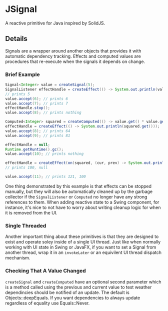# JSignal

A reactive primitive for Java inspired by SolidJS.

## Details

Signals are a wrapper around another objects that provides it with automatic dependency tracking. Effects and computed values are procedures that re-execute when the signals it depends on change.

### Brief Example

```java
Signal<Integer> value = createSignal(5);
SignalListener effectHandle = createEffect(() -> System.out.println(value.get()));
// prints 5
value.accept(6); // prints 6
value.accept(7); // prints 7
effectHandle.stop();
value.accept(8); // prints nothing

Computed<Integer> squared = createComputed(() -> value.get() * value.get());
effectHandle = createEffect(() -> System.out.println(squared.get()));
value.accept(8); // prints 64
value.accept(9); // prints 81

effectHandle = null;
Runtime.getRuntime().gc();
value.accept(10); // prints nothing

effectHandle = createEffect(on(squared, (cur, prev) -> System.out.prinln(cur + ", " + prev)));
// prints 100, null

value.accept(11); // prints 121, 100
```

One thing demonstrated by this example is that effects can be stopped manually, but they will also be automatically cleaned up by the garbage collector if the `SignalListener` or `Computed` no longer have any strong references to them. When adding reactive state to a Swing component, for instance, it's nice to not have to worry about writing cleanup logic for when it is removed from the UI.

### Single Threaded

Another important thing about these primitives is that they are designed to exist and operate soley inside of a single UI thread. Just like when normally working with UI state in Swing or JavaFX, if you want to set a Signal from another thread, wrap it in an `invokeLater` or an equivilent UI thread dispatch mechanism.

### Checking That A Value Changed

`createSignal` and `createComputed` have an optional second parameter which is a method called using the previous and current value to test weather dependincies should be notified of an update. The default is Objects::deepEquals. If you want dependencies to always update regardless of equality use Equals::Never.
